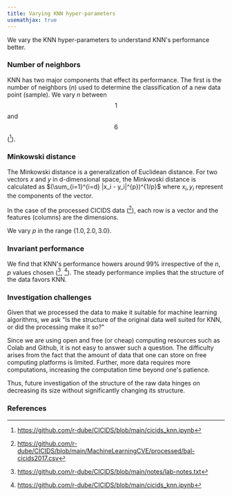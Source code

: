 ```yaml
---
title: Varying KNN hyper-parameters
usemathjax: true
---
```

We vary the KNN hyper-parameters to understand KNN's performance better.

### Number of neighbors
KNN has two major components that effect its performance. The first is the number of neighbors ($n$) used to determine the classification of a new data point (sample). We vary $n$ between $$1$$ and $$6$$ ([^colab3]).

### Minkowski distance
The Minkowski distance is a generalization of Euclidean distance. For two vectors $x$ and $y$ in d-dimensional space, the Minkwoski distance is calculated as $(\sum_{i=1}^{i=d} |x_i - y_i|^{p})^{1/p}$ where $x_i, y_i$ represent the components of the vector.

In the case of the processed CICIDS data ([^data1]), each row is a vector and the features (columns) are the dimensions.

We vary $p$ in the range $\{1.0, 2.0, 3.0\}$.

### Invariant performance
We find that KNN's performance howers around 99% irrespective of the $n, p$ values chosen ([^notes2], [^colab3]). The steady performance implies that the structure of the data favors KNN. 

### Investigation challenges
Given that we processed the data to make it suitable for machine learning algorithms, we ask "Is the structure of the original data well suited for KNN, or did the processing make it so?" 

Since we are using open and free (or cheap) computing resources such as Colab and Github, it is not easy to answer such a question. The difficulty arises from the fact that the amount of data that one can store on free computing platforms is limited. Further, more data requires more computations, increasing the computation time beyond one's patience. 

Thus, future investigation of the structure of the raw data hinges on decreasing its size without significantly changing its structure.


### References
[^notes2]: https://github.com/r-dube/CICIDS/blob/main/notes/lab-notes.txt
[^data1]: https://github.com/r-dube/CICIDS/blob/main/MachineLearningCVE/processed/bal-cicids2017.csv
[^colab3]: https://github.com/r-dube/CICIDS/blob/main/cicids_knn.ipynb
